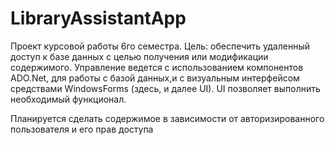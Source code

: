 # LibraryAssistantApp
Проект курсовой работы 6го семестра. 
Цель: обеспечить удаленный доступ к базе данных с целью получения или модификации содержимого.
Управление ведется с использованием компонентов ADO.Net, для работы с базой данных,и с визуальным интерфейсом средствами WindowsForms (здесь, и далее UI).
UI позволяет выполнить необходимый функционал.

Планируется сделать содержимое в зависимости от авторизированного пользователя и его прав доступа
